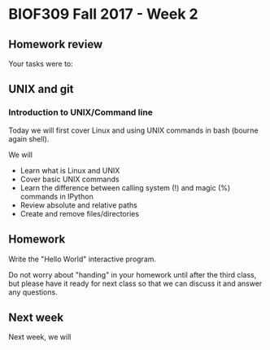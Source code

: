 # BIOF309 Fall 2017 - Week 2

## Homework review

Your tasks were to:


## UNIX and git

### Introduction to UNIX/Command line

Today we will first cover Linux and using UNIX commands in
bash (bourne again shell).

We will
* Learn what is Linux and UNIX
* Cover basic UNIX commands
* Learn the difference between calling system (!) and magic (%) commands in IPython
* Review absolute and relative paths
* Create and remove files/directories


## Homework

Write the "Hello World" interactive program.

Do not worry about "handing" in your homework until after the third class, but please have it ready for next class so that we can discuss it and answer any questions.

## Next week

Next week, we will
